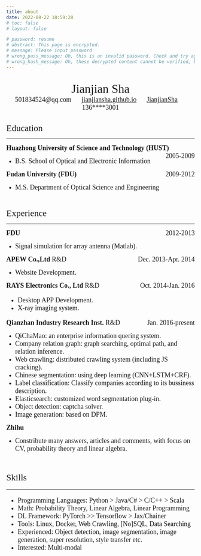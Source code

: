 ```yaml
---
title: about
date: 2022-08-22 18:59:28
# toc: false
# layout: false

# password: resume
# abstract: This page is encrypted.
# message: Please input password
# wrong_pass_message: Oh, this is an invalid password. Check and try again, please.
# wrong_hash_message: Oh, these decrypted content cannot be verified, but you can still have a look.
---
```



<script src="https://kit.fontawesome.com/fff3aa0c8a.js" crossorigin="anonymous"></script>

<br/>

<div align='center'>
<font face="Fontin SmallCaps" size="6">Jianjian Sha</font>
</div>


<center>
<font face="LMSans12" size="4"><i class="fa-solid fa-envelope"></i> 501834524@qq.com &emsp; <i class="fa-solid fa-link"></i> <a href='https://jianjiansha.github.io/'>jianjiansha.github.io</a> &emsp; <i class="fa-brands fa-github"></i> <a href='https://github.com/JianjianSha'>JianjianSha</a> &emsp; <i class="fa-solid fa-phone"></i> 136****3001</font>
</center>

<br/>

<font face='Fontin SmallCaps' size="5"><i class="fa-solid fa-graduation-cap"></i> Education</font>

<hr style="border-top: 2px; width: 100%;">

<div><font face='TeXGyreTermes' size='4.5'><b>Huazhong University of Science and Technology (HUST)</b><span style="float:right;">2005-2009</span></font> </div>

- <font face='TeXGyreTermes' size='4'>B.S. School of Optical and Electronic Information</font>

<div><font face='TeXGyreTermes' size='4.5'><b>Fudan University (FDU)</b><span style="float:right;">2009-2012</span></font> </div>

- <font face='TeXGyreTermes' size='4'>M.S. Department of Optical Science and Engineering</font>

<br/>

<font face='Fontin SmallCaps' size="5"><i class="fa-solid fa-user-group"></i> Experience</font>

<hr style="border-top: 2px; width: 100%;">

<div><font face='TeXGyreTermes' size='4.5'><b>FDU</b><span style="float:right;">2012-2013</span></font></div>

- <font face='TeXGyreTermes' size='4'>Signal simulation for array antenna (Matlab).</font>

<div><font face='TeXGyreTermes' size='4.5'><b>APEW Co.,Ltd</b> R&D<span style="float:right;">Dec. 2013-Apr. 2014</span></font></div>

- <font face='TeXGyreTermes' size='4'>Website Development.</font>

<div><font face='TeXGyreTermes' size='4.5'><b>RAYS Electronics Co., Ltd</b> R&D<span style="float:right;">Oct. 2014-Jan. 2016</span></font></div>

<font face='TeXGyreTermes' size='4'>

- Desktop APP Development.
- X-ray imaging system.

</font>

<div><font face='TeXGyreTermes' size='4.5'><b>Qianzhan Industry Research Inst.</b> R&D<span style="float:right;">Jan. 2016-present</span></font></div>

- <font face='TeXGyreTermes' size='4'>QiChaMao: an enterprise information quering system.</font>
- <font face='TeXGyreTermes' size='4'>Company relation graph: graph searching, optimal path, and relation inference.</font>
- <font face='TeXGyreTermes' size='4'>Web crawling: distributed crawling system (including JS cracking).</font>
- <font face='TeXGyreTermes' size='4'>Chinese segmentation: using deep learning (CNN+LSTM+CRF).</font>
- <font face='TeXGyreTermes' size='4'>Label classification: Classify companies according to its bussiness description.</font>
- <font face='TeXGyreTermes' size='4'>Elasticsearch: customized word segmentation plug-in.</font>
- <font face='TeXGyreTermes' size='4'>Object detection: captcha solver.</font>
- <font face='TeXGyreTermes' size='4'>Image generation: based on DPM.</font>

<div><font face='TeXGyreTermes' size='4.5'><b>Zhihu</b></font></div>

- <font face='TeXGyreTermes' size='4'>Constribute many answers, articles and comments, with focus on CV, probability theory and linear algebra.<font>


<br/>

<font face='Fontin SmallCaps' size="5"><i class="fa-solid fa-gears"></i> Skills</font>

<hr style="border-top: 2px; width: 100%;">

- <font face='TeXGyreTermes' size='4'>Programming Languages: Python > Java/C# > C/C++ > Scala</font>
- <font face='TeXGyreTermes' size='4'>Math: Probability Theory, Linear Algebra, Linear Programming</font>
- <font face='TeXGyreTermes' size='4'>DL Framework: PyTorch >> Tensorflow > Jax/Chainer</font>
- <font face='TeXGyreTermes' size='4'>Tools: Linux, Docker, Web Crawling, [No]SQL, Data Searching</font>
- <font face='TeXGyreTermes' size='4'>Experienced: Object detection, image segmentation, image generation, super resolution, style transfer etc.</font>
- <font face='TeXGyreTermes' size='4'>Interested: Multi-modal</font>